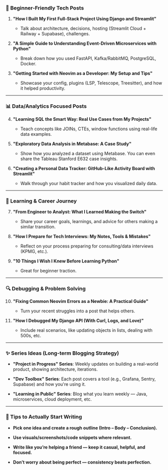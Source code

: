 ### 🚀 **Beginner-Friendly Tech Posts**

1. **"How I Built My First Full-Stack Project Using Django and Streamlit"**
    
    - Talk about architecture, decisions, hosting (Streamlit Cloud + Railway + Supabase), challenges.
        
2. **"A Simple Guide to Understanding Event-Driven Microservices with Python"**
    
    - Break down how you used FastAPI, Kafka/RabbitMQ, PostgreSQL, Docker.
        
3. **"Getting Started with Neovim as a Developer: My Setup and Tips"**
    
    - Showcase your config, plugins (LSP, Telescope, Treesitter), and how it helped productivity.
        

---

### 📊 **Data/Analytics Focused Posts**

4. **"Learning SQL the Smart Way: Real Use Cases from My Projects"**
    
    - Teach concepts like JOINs, CTEs, window functions using real-life data examples.
        
5. **"Exploratory Data Analysis in Metabase: A Case Study"**
    
    - Show how you analyzed a dataset using Metabase. You can even share the Tableau Stanford E632 case insights.
        
6. **"Creating a Personal Data Tracker: GitHub-Like Activity Board with Streamlit"**
    
    - Walk through your habit tracker and how you visualized daily data.
        

---

### 🧠 **Learning & Career Journey**

7. **"From Engineer to Analyst: What I Learned Making the Switch"**
    
    - Share your career goals, learnings, and advice for others making a similar transition.
        
8. **"How I Prepare for Tech Interviews: My Notes, Tools & Mistakes"**
    
    - Reflect on your process preparing for consulting/data interviews (KPMG, etc.).
        
9. **"10 Things I Wish I Knew Before Learning Python"**
    
    - Great for beginner traction.
        

---

### 🔍 **Debugging & Problem Solving**

10. **"Fixing Common Neovim Errors as a Newbie: A Practical Guide"**
    
    - Turn your recent struggles into a post that helps others.
        
11. **"How I Debugged My Django API (With Curl, Logs, and Love)"**
    
    - Include real scenarios, like updating objects in lists, dealing with 500s, etc.
        

---

### ✨ **Series Ideas (Long-term Blogging Strategy)**

- **"Project in Progress" Series**: Weekly updates on building a real-world product, showing architecture, iterations.
    
- **"Dev Toolbox" Series**: Each post covers a tool (e.g., Grafana, Sentry, Supabase) and how you're using it.
    
- **"Learning in Public" Series**: Blog what you learn weekly — Java, microservices, cloud deployment, etc.
    

---

### 📌 Tips to Actually Start Writing

- **Pick one idea and create a rough outline (Intro – Body – Conclusion).**
    
- **Use visuals/screenshots/code snippets where relevant.**
    
- **Write like you’re helping a friend — keep it casual, helpful, and focused.**
    
- **Don’t worry about being perfect — consistency beats perfection.**

